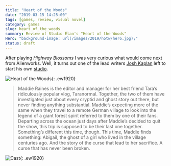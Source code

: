 ```yaml
---
title: "Heart of the Woods"
date: "2019-03-15 14:25:00"
tags: [games, review, visual novel]
category: games
slug: heart_of_the_woods
summary: Review of Studio Élan's "Heart of the Woods"
Hero: "background-image: url(/images/2019/hotw/hero.jpg);"
status: draft
---
```


After playing *Highway Blossoms* I was very curious what would come next from Alienworks. Well, it turns out one of the lead writers [Josh Kaplan](https://twitter.com/JkaplanAW) left to start his own [studio](https://twitter.com/vnstudioelan).

![Heart of the Woods]({filename}/images/2019/hotw/title.jpg "Heart of the Woods"){: .ew1920}

> Maddie Raines is the editor and manager for her best friend Tara’s ridiculously popular vlog, Taranormal. Together, the two of them have investigated just about every cryptid and ghost story out there, but never finding anything substantial. Maddie’s expecting more of the same when they travel to a remote German village to look into the legend of a giant forest spirit referred to them by one of their fans. Departing across the ocean just days after Maddie’s decided to quit the show, this trip is supposed to be their last one together. Something’s different this time, though. This time, Maddie finds something: Abigail, the ghost of a girl who lived in the village centuries ago. And the story of the curse that lead to her sacrifice. A curse that has never been broken.

![Cast]({filename}/images/2019/hotw/cast.jpg "Cast"){: .ew1920}